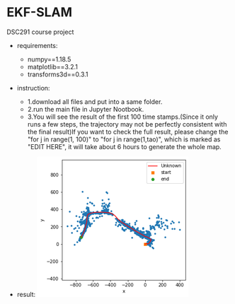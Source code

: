 # EKF-SLAM
DSC291 course project 
- requirements:
    - numpy==1.18.5
    - matplotlib==3.2.1
    - transforms3d==0.3.1

- instruction:
    - 1.download all files and put into a same folder.
    - 2.run the main file in Jupyter Nootbook.
    - 3.You will see the result of the first 100 time stamps.(Since it only runs a few steps, the trajectory may not be perfectly consistent with the final result)If you want to check the full result, please change the "for j in range(1, 100)" to "for j in range(1,tao)", which is marked as "EDIT HERE", it will take about 6 hours to generate the whole map.

- result:
![image](https://github.com/Chengzhier-Michael/EKF-SLAM/blob/main/final03.png)


